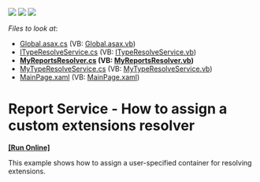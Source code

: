 <!-- default badges list -->
![](https://img.shields.io/endpoint?url=https://codecentral.devexpress.com/api/v1/VersionRange/128604577/12.2.5%2B)
[![](https://img.shields.io/badge/Open_in_DevExpress_Support_Center-FF7200?style=flat-square&logo=DevExpress&logoColor=white)](https://supportcenter.devexpress.com/ticket/details/E4455)
[![](https://img.shields.io/badge/📖_How_to_use_DevExpress_Examples-e9f6fc?style=flat-square)](https://docs.devexpress.com/GeneralInformation/403183)
<!-- default badges end -->
<!-- default file list -->
*Files to look at*:

* [Global.asax.cs](./CS/DXReportServer_Container.Web/Global.asax.cs) (VB: [Global.asax.vb](./VB/DXReportServer_Container.Web/Global.asax.vb))
* [ITypeResolveService.cs](./CS/DXReportServer_Container.Web/ITypeResolveService.cs) (VB: [ITypeResolveService.vb](./VB/DXReportServer_Container.Web/ITypeResolveService.vb))
* **[MyReportsResolver.cs](./CS/DXReportServer_Container.Web/MyReportsResolver.cs) (VB: [MyReportsResolver.vb](./VB/DXReportServer_Container.Web/MyReportsResolver.vb))**
* [MyTypeResolveService.cs](./CS/DXReportServer_Container.Web/MyTypeResolveService.cs) (VB: [MyTypeResolveService.vb](./VB/DXReportServer_Container.Web/MyTypeResolveService.vb))
* [MainPage.xaml](./CS/DXReportServer_Container/MainPage.xaml) (VB: [MainPage.xaml](./VB/DXReportServer_Container/MainPage.xaml))
<!-- default file list end -->
# Report Service - How to assign a custom extensions resolver
<!-- run online -->
**[[Run Online]](https://codecentral.devexpress.com/e4455)**
<!-- run online end -->


<p>This example shows how to assign a user-specified container for resolving extensions.</p><br />


<br/>


